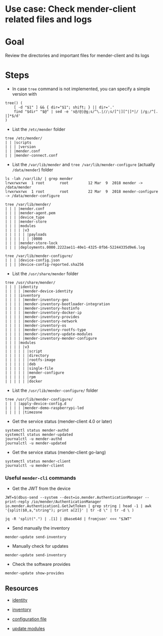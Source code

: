 # Use case: Check mender-client related files and logs

# Goal
Review the directories and important files for mender-client and its logs

# Steps
- In case `tree` command is not implemented, you can specify a simple version with
```
tree() (
    [ -d "$1" ] && { dir="$1"; shift; } || dir='.'
    find "$dir" "$@" | sed -e 's@/@|@g;s/^\.|//;s/[^|][^|]*|/ |/g;/^[. |]*$/d'
)
```

- List the `/etc/mender` folder

```
tree /etc/mender/
| | |scripts
| | | |version
| | |mender.conf
| | |mender-connect.conf
```

- List the `/var/lib/mender` and `tree /var/lib/mender-configure` (actually `/data/mender`) folder
```
ls -lah /var/lib/ | grep mender
lrwxrwxrwx  1 root       root         12 Mar  9  2018 mender -> /data/mender
lrwxrwxrwx  1 root       root         22 Mar  9  2018 mender-configure -> /data/mender-configure

tree /var/lib/mender/
| | | |mender.conf
| | | |mender-agent.pem
| | | |device_type
| | | |mender-store
| | | |modules
| | | | |v3
| | | | | |payloads
| | | | | | |0000
| | | |mender-store-lock
| | | |deployments.0000.2222ae11-40e1-4325-8fb6-52244335d9e6.log

tree /var/lib/mender-configure/
| | | |device-config.json
| | | |device-config-reported.sha256
```

- List the `/usr/share/mender` folder
```
tree /usr/share/mender/
| | | |identity
| | | | |mender-device-identity
| | | |inventory
| | | | |mender-inventory-geo
| | | | |mender-inventory-bootloader-integration
| | | | |mender-inventory-hostinfo
| | | | |mender-inventory-docker-ip
| | | | |mender-inventory-provides
| | | | |mender-inventory-network
| | | | |mender-inventory-os
| | | | |mender-inventory-rootfs-type
| | | | |mender-inventory-update-modules
| | | | |mender-inventory-mender-configure
| | | |modules
| | | | |v3
| | | | | |script
| | | | | |directory
| | | | | |rootfs-image
| | | | | |deb
| | | | | |single-file
| | | | | |mender-configure
| | | | | |rpm
| | | | | |docker
```

- List the `/usr/lib/mender-configure/` folder
```
tree /usr/lib/mender-configure/
| | | |apply-device-config.d
| | | | |mender-demo-raspberrypi-led
| | | | |timezone
```

- Get the service status (mender-client 4.0 or later)
```
systemctl status mender-authd
systemctl status mender-updated
journalctl -u mender-authd
journalctl -u mender-updated
```

- Get the service status (mender-client go-lang)
```
systemctl status mender-client
journalctl -u mender-client
```

### Useful `mender-cli` commands
- Get the JWT from the device
```
JWT=$(dbus-send --system --dest=io.mender.AuthenticationManager --print-reply /io/mender/AuthenticationManager io.mender.Authentication1.GetJwtToken | grep string | head -1 | awk '{split($0,a,"string"); print a[2]}' | tr -d \" | tr -d \ )

jq -R 'split(".") | .[1] | @base64d | fromjson' <<< "$JWT"
```

- Send manually the inventory
```
mender-update send-inventory
```

- Manually check for updates
```
mender-update send-inventory
```

- Check the software provides
```
mender-update show-provides
```  

## Resources
- [identity](https://docs.mender.io/client-installation/identity)

- [inventory](https://docs.mender.io/client-installation/inventory)

- [configuration file](https://docs.mender.io/client-installation/configuration-file)

- [update modules](https://docs.mender.io/client-installation/use-an-updatemodule)